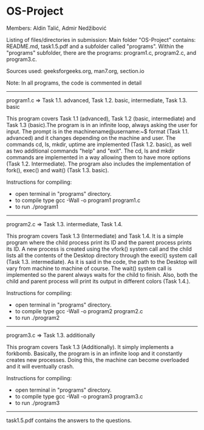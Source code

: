# OS-Project

Members: Aldin Talić, Admir Nedžibović

Listing of files/directories in submission: Main folder "OS-Project" contains: README.md, task1.5.pdf and a subfolder called "programs". Within the "programs" subfolder, there are the programs: program1.c, program2.c, and program3.c. 

Sources used: geeksforgeeks.org, man7.org, section.io

Note: In all programs, the code is commented in detail 

*******************

program1.c  => Task 1.1. advanced, Task 1.2. basic, intermediate, Task 1.3. basic

This program covers Task 1.1 (advanced), Task 1.2 (basic, intermediate) and Task 1.3 (basic).The program is in an infinite loop, always asking the user for input. The prompt is in the machinename@username:~$ format (Task 1.1. advanced) and it changes depending on the machine and user. The commands cd, ls, mkdir, uptime are implemented (Task 1.2. basic), as well as two additional commands "help" and "exit". The cd, ls and mkdir commands are implemented in a way allowing them to have more options (Task 1.2. Intermediate). The program also includes the implementation of fork(), exec() and wait() (Task 1.3. basic). 

Instructions for compiling: 
- open terminal in "programs" directory. 
- to compile type gcc -Wall -o program1 program1.c 
- to run ./program1

*******************

program2.c  => Task 1.3. intermediate, Task 1.4. 

This program covers Task 1.3 (Intermediate) and Task 1.4. It is a simple program where the child process print its ID and the parent process prints its ID. A new process is created using the vfork() system call and the child lists all the contents of the Desktop directory through the execl() system call (Task 1.3. intermediate). As it is said in the code, the path to the Desktop will vary from machine to machine of course. The wait() system call is implemented so the parent always waits for the child to finish. Also, both the child and parent process will print its output in different colors (Task 1.4.). 

Instructions for compiling: 
- open terminal in "programs" directory. 
- to compile type gcc -Wall -o program2 program2.c 
- to run ./program2

*******************

program3.c => Task 1.3. additionally

This program covers Task 1.3 (Additionally). It simply implements a forkbomb. Basically, the program is in an infinite loop and it constantly creates new processes. Doing this, the machine can become overloaded and it will eventually crash. 

Instructions for compiling: 
- open terminal in "programs" directory. 
- to compile type gcc -Wall -o program3 program3.c 
- to run ./program3

*******************

task1.5.pdf contains the answers to the questions. 